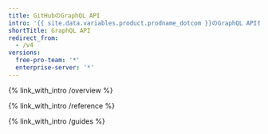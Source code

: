 ```yaml
---
title: GitHubのGraphQL API
intro: '{{ site.data.variables.product.prodname_dotcom }}のGraphQL APIを使って、{{ site.data.variables.product.prodname_dotcom }}とインテグレートする必要があるデータに対する正確で柔軟なクエリを作成できます。'
shortTitle: GraphQL API
redirect_from:
  - /v4
versions:
  free-pro-team: '*'
  enterprise-server: '*'
---
```


{% link_with_intro /overview %}

{% link_with_intro /reference %}

{% link_with_intro /guides %}
